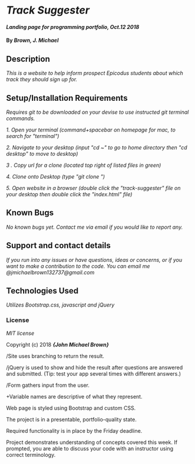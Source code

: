 # _Track Suggester_

#### _Landing page for programming portfolio, Oct.12 2018_

#### By _**Brown, J. Michael**_

## Description

_This is a website to help inform prospect Epicodus students about which track they should sign up for._

## Setup/Installation Requirements

  _Requires git to be downloaded on your devise to use instructed git terminal commands._

  _1. Open your terminal (command+spacebar on homepage for mac, to search for "terminal")_

  _2. Navigate to your desktop (input "cd ~" to go to home directory then "cd desktop" to move to desktop)_

  _3 . Copy url for a clone (located top right of listed files in green)_

  _4. Clone onto Desktop (type "git clone <url link>")_

  _5. Open website in a browser (double click the "track-suggester" file on your desktop then double click the "index.html" file)_

<!-- * _Or open the page at this url: https://j-michael-brown.github.io/Track-Suggester/_ -->


## Known Bugs

_No known bugs yet. Contact me via email if you would like to report any._

## Support and contact details

_If you run into any issues or have questions, ideas or concerns, or if you want to make a contribution to the code. You can email me @jmichaelbrown132737@gmail.com_

## Technologies Used

_Utilizes Bootstrap.css, javascript and jQuery_

### License

*MIT license*

Copyright (c) 2018 **_{John Michael Brown}_**

/Site uses branching to return the result.

/jQuery is used to show and hide the result after questions are answered and submitted. (Tip: test your app several times with different answers.)

/Form gathers input from the user.

+Variable names are descriptive of what they represent.

Web page is styled using Bootstrap and custom CSS.

The project is in a presentable, portfolio-quality state.

Required functionality is in place by the Friday deadline.

Project demonstrates understanding of concepts covered this week. If prompted, you are able to discuss your code with an instructor using correct terminology.
